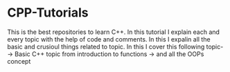 # CPP-Tutorials
This is the best repositories to learn C++.
In this tutorial I explain each and every topic with the help of code and comments.
In this I expalin all the basic and crusioul things related to topic.
In this I cover this following topic-
-> Basic C++ topic from introduction to functions
-> and all the OOPs concept
